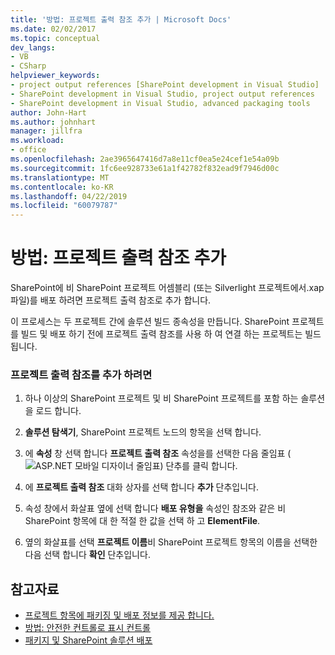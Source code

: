 ```yaml
---
title: '방법: 프로젝트 출력 참조 추가 | Microsoft Docs'
ms.date: 02/02/2017
ms.topic: conceptual
dev_langs:
- VB
- CSharp
helpviewer_keywords:
- project output references [SharePoint development in Visual Studio]
- SharePoint development in Visual Studio, project output references
- SharePoint development in Visual Studio, advanced packaging tools
author: John-Hart
ms.author: johnhart
manager: jillfra
ms.workload:
- office
ms.openlocfilehash: 2ae3965647416d7a8e11cf0ea5e24cef1e54a09b
ms.sourcegitcommit: 1fc6ee928733e61a1f42782f832ead9f7946d00c
ms.translationtype: MT
ms.contentlocale: ko-KR
ms.lasthandoff: 04/22/2019
ms.locfileid: "60079787"
---
```

# <a name="how-to-add-a-project-output-reference"></a>방법: 프로젝트 출력 참조 추가
  SharePoint에 비 SharePoint 프로젝트 어셈블리 (또는 Silverlight 프로젝트에서.xap 파일)를 배포 하려면 프로젝트 출력 참조로 추가 합니다.

 이 프로세스는 두 프로젝트 간에 솔루션 빌드 종속성을 만듭니다. SharePoint 프로젝트를 빌드 및 배포 하기 전에 프로젝트 출력 참조를 사용 하 여 연결 하는 프로젝트는 빌드됩니다.

### <a name="to-add-a-project-output-reference"></a>프로젝트 출력 참조를 추가 하려면

1. 하나 이상의 SharePoint 프로젝트 및 비 SharePoint 프로젝트를 포함 하는 솔루션을 로드 합니다.

2. **솔루션 탐색기**, SharePoint 프로젝트 노드의 항목을 선택 합니다.

3. 에 **속성** 창 선택 합니다 **프로젝트 출력 참조** 속성을를 선택한 다음 줄임표 (![ASP.NET 모바일 디자이너 줄임표](../sharepoint/media/mwellipsis.gif "ASP. NET 모바일 디자이너 줄임표")) 단추를 클릭 합니다.

4. 에 **프로젝트 출력 참조** 대화 상자를 선택 합니다 **추가** 단추입니다.

5. 속성 창에서 화살표 옆에 선택 합니다 **배포 유형을** 속성인 참조와 같은 비 SharePoint 항목에 대 한 적절 한 값을 선택 하 고 **ElementFile**.

6. 옆의 화살표를 선택 **프로젝트 이름**비 SharePoint 프로젝트 항목의 이름을 선택한 다음 선택 합니다 **확인** 단추입니다.

## <a name="see-also"></a>참고자료
- [프로젝트 항목에 패키징 및 배포 정보를 제공 합니다.](../sharepoint/providing-packaging-and-deployment-information-in-project-items.md)
- [방법: 안전한 컨트롤로 표시 컨트롤](../sharepoint/how-to-mark-controls-as-safe-controls.md)
- [패키지 및 SharePoint 솔루션 배포](../sharepoint/packaging-and-deploying-sharepoint-solutions.md)
